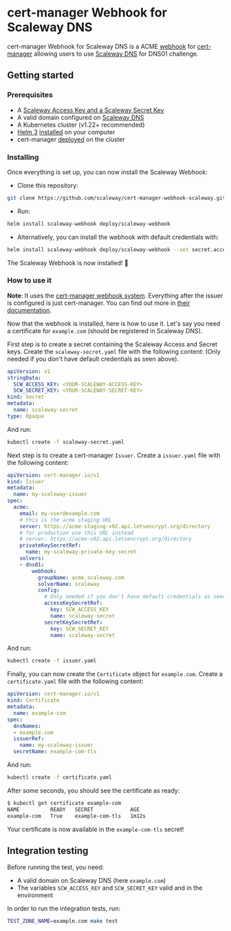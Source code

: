 # cert-manager Webhook for Scaleway DNS

cert-manager Webhook for Scaleway DNS is a ACME [webhook](https://cert-manager.io/docs/configuration/acme/dns01/webhook/) for [cert-manager](https://cert-manager.io/) allowing users to use [Scaleway DNS](https://www.scaleway.com/en/docs/scaleway-dns/) for DNS01 challenge.

## Getting started

### Prerequisites

- A [Scaleway Access Key and a Scaleway Secret Key](https://www.scaleway.com/en/docs/generate-api-keys/)
- A valid domain configured on [Scaleway DNS](https://www.scaleway.com/en/docs/scaleway-dns/)
- A Kubernetes cluster (v1.22+ recommended)
- [Helm 3](https://helm.sh/) [installed](https://helm.sh/docs/intro/install/) on your computer
- cert-manager [deployed](https://cert-manager.io/docs/installation/) on the cluster

### Installing

Once everything is set up, you can now install the Scaleway Webhook:
- Clone this repository: 
```bash
git clone https://github.com/scaleway/cert-manager-webhook-scaleway.git
```

- Run:
```bash
helm install scaleway-webhook deploy/scaleway-webhook
```
- Alternatively, you can install the webhook with default credentials with: 
```bash
helm install scaleway-webhook deploy/scaleway-webhook --set secret.accessKey=<YOUR-ACCESS-KEY> --set secret.secretKey=<YOUR-SECRET_KEY>
```

The Scaleway Webhook is now installed! :tada:

### How to use it

**Note**: It uses the [cert-manager webhook system](https://cert-manager.io/docs/configuration/acme/dns01/webhook/). Everything after the issuer is configured is just cert-manager. You can find out more in [their documentation](https://cert-manager.io/docs/usage/).

Now that the webhook is installed, here is how to use it.
Let's say you need a certificate for `example.com` (should be registered in Scaleway DNS).

First step is to create a secret containing the Scaleway Access and Secret keys. Create the `scaleway-secret.yaml` file with the following content:
(Only needed if you don't have default credentials as seen above).
```yaml
apiVersion: v1
stringData:
  SCW_ACCESS_KEY: <YOUR-SCALEWAY-ACCESS-KEY>
  SCW_SECRET_KEY: <YOUR-SCALEWAY-SECRET-KEY>
kind: Secret
metadata:
  name: scaleway-secret
type: Opaque
```

And run:
```bash
kubectl create -f scaleway-secret.yaml
```

Next step is to create a cert-manager `Issuer`. Create a `issuer.yaml` file with the following content:
```yaml
apiVersion: cert-manager.io/v1
kind: Issuer
metadata:
  name: my-scaleway-issuer
spec:
  acme:
    email: my-user@example.com
    # this is the acme staging URL
    server: https://acme-staging-v02.api.letsencrypt.org/directory
    # for production use this URL instead
    # server: https://acme-v02.api.letsencrypt.org/directory
    privateKeySecretRef:
      name: my-scaleway-private-key-secret
    solvers:
    - dns01:
        webhook:
          groupName: acme.scaleway.com
          solverName: scaleway
          config:
            # Only needed if you don't have default credentials as seen above.
            accessKeySecretRef:
              key: SCW_ACCESS_KEY
              name: scaleway-secret
            secretKeySecretRef:
              key: SCW_SECRET_KEY
              name: scaleway-secret
```

And run:
```bash
kubectl create -f issuer.yaml
```

Finally, you can now create the `Certificate` object for `example.com`. Create a `certificate.yaml` file with the following content:
```yaml
apiVersion: cert-manager.io/v1
kind: Certificate
metadata:
  name: example-com
spec:
  dnsNames:
  - example.com
  issuerRef:
    name: my-scaleway-issuer
  secretName: example-com-tls
```

And run:
```bash
kubectl create -f certificate.yaml
```

After some seconds, you should see the certificate as ready:
```bash
$ kubectl get certificate example-com
NAME          READY   SECRET            AGE
example-com   True    example-com-tls   1m12s
```

Your certificate is now available in the `example-com-tls` secret!

## Integration testing

Before running the test, you need:
- A valid domain on Scaleway DNS (here `example.com`)
- The variables `SCW_ACCESS_KEY` and `SCW_SECRET_KEY` valid and in the environment

In order to run the integration tests, run:
```bash
TEST_ZONE_NAME=example.com make test
```
